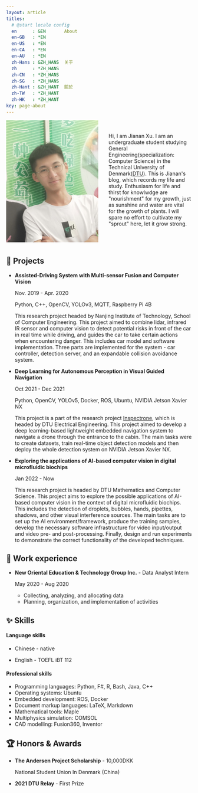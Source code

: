 ```yaml
---
layout: article
titles:
  # @start locale config
  en      : &EN       About
  en-GB   : *EN
  en-US   : *EN
  en-CA   : *EN
  en-AU   : *EN
  zh-Hans : &ZH_HANS  关于
  zh      : *ZH_HANS
  zh-CN   : *ZH_HANS
  zh-SG   : *ZH_HANS
  zh-Hant : &ZH_HANT  關於
  zh-TW   : *ZH_HANT
  zh-HK   : *ZH_HANT
key: page-about
---
```


<div style="float:left; margin-right:2em;">
    <img src="https://raw.githubusercontent.com/JiananAlvin/ImageBed/master/202201300229178.jpg" width="250"/>
</div>
<div>
    <br><br>Hi, I am Jianan Xu. I am an undergraduate student studying General Engineering(specialization: Computer Science) in the Technical University of Denmark(<a href="https://www.dtu.dk">DTU</a>). This is Jianan's blog, which records my life and study. Enthusiasm for life and thirst for knowlwdge are "nourishment" for my growth, just as sunshine and water are vital for the growth of plants. I will spare no effort to cultivate my "sprout" here, let it grow strong.
<br><br><br><br> </div>


## :file_folder: Projects

* **Assisted-Driving System with Multi-sensor Fusion and Computer Vision** 

  Nov. 2019 - Apr. 2020 

  Python, C++, OpenCV, YOLOv3, MQTT, Raspberry Pi 4B

  This research project headed by Nanjing Institute of Technology, School of Computer Engineering. This project aimed to combine lidar, infrared IR sensor and computer vision to detect potential risks in front of the car in real time while driving, and guides the car to take certain actions when encountering danger. This includes car model and software implementation. Three parts are implemented for the system - car controller, detection server, and an expandable collision avoidance system. 

* **Deep Learning for Autonomous Perception in Visual Guided Navigation** 

  Oct 2021 - Dec 2021
  
  Python, OpenCV, YOLOv5, Docker, ROS, Ubuntu, NVIDIA Jetson Xavier NX
  
  This project is a part of the research project [Inspectrone](https://www.dtu.dk/english/news/Nyhed?id=%7BF8B2908E-FAC2-48AB-A1A5-060839E880C8%7D), which is headed by DTU Electrical Engineering. This project aimed to develop a deep learning-based lightweight embedded navigation system to navigate a drone through the entrance to the cabin. The main tasks were to create datasets, train real-time object detection models and then deploy the whole detection system on NVIDIA Jetson Xavier NX. 
  
* **Exploring the applications of AI-based computer vision in digital microfluidic biochips**

  Jan 2022 - Now

  This research project is headed by DTU Mathematics and Computer Science. This project aims to explore the possible applications of AI-based computer vision in the context of digital microfluidic biochips. This includes the detection of droplets, bubbles, hands, pipettes, shadows, and other visual interference sources. The main tasks are to set up the AI environment/framework, produce the training samples, develop the necessary software infrastructure for video input/output and video pre- and post-processing. Finally, design and run experiments to demonstrate the correct functionality of the developed techniques. 

## :briefcase: Work experience

* **New Oriental Education & Technology Group Inc.** - Data Analyst Intern

  May 2020 - Aug 2020
  
  - Collecting, analyzing, and allocating data
  - Planning, organization, and implementation of activities

## :sparkles: Skills

#### Language skills

* Chinese - native

* English - TOEFL iBT 112

#### Professional skills

* Programming languages: Python, F#, R, Bash, Java, C++
* Operating systems: Ubuntu
* Embedded development: ROS, Docker
* Document markup languages: LaTeX, Markdown
* Mathematical tools: Maple
* Multiphysics simulation: COMSOL
* CAD modelling: Fusion360, Inventor

## :trophy: Honors & Awards

* **The Andersen Project Scholarship** - 10,000DKK

  National Student Union In Denmark (China)

* **2021 DTU Relay** - First Prize
